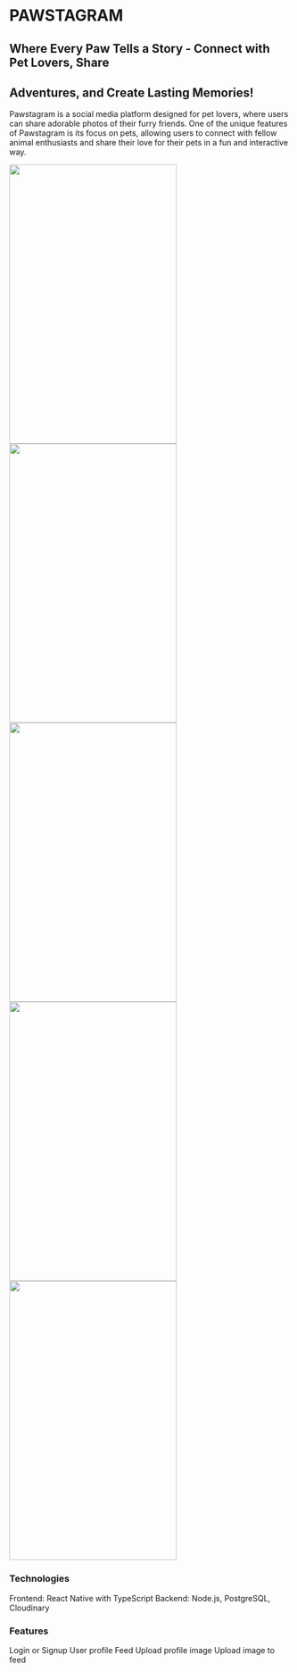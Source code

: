 # PAWSTAGRAM

## Where Every Paw Tells a Story - Connect with Pet Lovers, Share

## Adventures, and Create Lasting Memories!

Pawstagram is a social media platform designed for pet lovers, where users can share adorable photos of their furry friends. One of the unique features of Pawstagram is its focus on pets, allowing users to connect with fellow animal enthusiasts and share their love for their pets in a fun and interactive way.

<img src="https://github.com/alexaoprisan/react-native-pawstagram/assets/150178211/a2dfbc67-11e6-4fa3-9e31-71d64847585f" width="300" height="500">
<img src="https://github.com/alexaoprisan/react-native-pawstagram/assets/150178211/796000a1-f7c6-4839-bb97-ac99e38ebaef" width="300" height="500">

</br>

<img src="https://github.com/alexaoprisan/react-native-pawstagram/assets/150178211/98f000af-4c94-4758-a1af-172a7fabb19b" width="300" height="500">
<img src="https://github.com/alexaoprisan/react-native-pawstagram/assets/150178211/a784a47b-c5af-4a48-bb6d-c3144f3bcab1" width="300" height="500">
<img src="https://github.com/alexaoprisan/react-native-pawstagram/assets/150178211/0e40c4d2-9bac-40b6-8c74-654c4b1f4ea0" width="300" height="500">


### Technologies

Frontend: React Native with TypeScript
Backend: Node.js, PostgreSQL, Cloudinary

### Features

Login or Signup
User profile
Feed
Upload profile image
Upload image to feed
